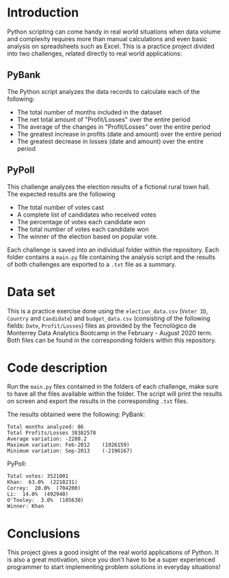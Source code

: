# Introduction
Python scripting can come handy in real world situations when data volume and complexity requires more than manual calculations and even basic analysis on spreadsheets such as Excel. This is a practice project divided into two challenges, related directly to real world applications:

## PyBank
The Python script analyzes the data records to calculate each of the following:
* The total number of months included in the dataset
* The net total amount of "Profit/Losses" over the entire period
* The average of the changes in "Profit/Losses" over the entire period
* The greatest increase in profits (date and amount) over the entire period
* The greatest decrease in losses (date and amount) over the entire period

## PyPoll
This challenge analyzes the election results of a fictional rural town hall. The expected results are the following
* The total number of votes cast
* A complete list of candidates who received votes
* The percentage of votes each candidate won
* The total number of votes each candidate won
* The winner of the election based on popular vote.

Each challenge is saved into an individual folder within the repository. Each folder contains a `main.py` file containing the analysis script and the results of both challenges are exported to a `.txt` file as a summary.

# Data set
This is a practice exercise done using the `election_data.csv` (`Voter ID`, `Country` and `Candidate`) and `budget_data.csv` (consisting of the following fields: `Date`, `Profit/Losses`) files as provided by the Tecnológico de Monterrey Data Analytics Bootcamp in the February - August 2020 term. Both files can be found in the corresponding folders within this repository.

# Code description
Run the `main.py` files contained in the folders of each challenge, make sure to have all the files available within the folder. The script will print the results on screen and export the results in the corresponding `.txt` files.

The results obtained were the following:
PyBank:
````
Total months analyzed: 86
Total Profits/Losses 38382578
Average variation: -2288.2
Maximum variation: Feb-2012    (1926159)
Minimum variation: Sep-2013    (-2196167)
````

PyPoll:
````
Total votes: 3521001
Khan:  63.0%  (2218231)
Correy:  20.0%  (704200)
Li:  14.0%  (492940)
O'Tooley:  3.0%  (105630)
Winner: Khan
````

# Conclusions
This project gives a good insight of the real world applications of Python. It is also a great motivation, since you don't have to be a super experienced programmer to start implementing problem solutions in everyday situations!
